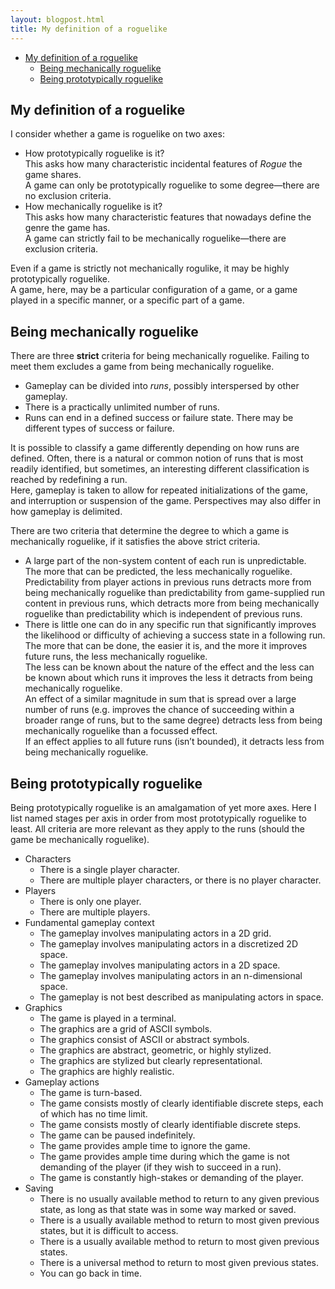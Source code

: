 ```yaml
---
layout: blogpost.html
title: My definition of a roguelike
---
```


<div id="outline">

- [My definition of a roguelike](#my-definition-of-a-roguelike)
  - [Being mechanically roguelike](#being-mechanically-roguelike)
  - [Being prototypically roguelike](#being-prototypically-roguelike)

</div>

<article>

# My definition of a roguelike

I consider whether a game is roguelike on two axes:

- How prototypically roguelike is it?  
  This asks how many characteristic incidental features of _Rogue_ the game shares.  
  A game can only be prototypically roguelike to some degree—there are no exclusion criteria.
- How mechanically roguelike is it?  
  This asks how many characteristic features that nowadays define the genre the game has.  
  A game can strictly fail to be mechanically roguelike—there are exclusion criteria.

Even if a game is strictly not mechanically rogulike, it may be highly prototypically roguelike.  
A game, here, may be a particular configuration of a game, or a game played in a specific manner,
or a specific part of a game.

## Being mechanically roguelike

There are three **strict** criteria for being mechanically roguelike.
Failing to meet them excludes a game from being mechanically roguelike.

- Gameplay can be divided into _runs_, possibly interspersed by other gameplay.
- There is a practically unlimited number of runs.
- Runs can end in a defined success or failure state. There may be different types of success or failure.

It is possible to classify a game differently depending on how runs are defined.
Often, there is a natural or common notion of runs that is most readily identified,
but sometimes, an interesting different classification is reached by redefining a run.  
Here, gameplay is taken to allow for repeated initializations of the game,
and interruption or suspension of the game. Perspectives may also differ in how gameplay
is delimited.

There are two criteria that determine the degree to which a game is mechanically roguelike,
if it satisfies the above strict criteria.

- A large part of the non-system content of each run is unpredictable.  
  The more that can be predicted, the less mechanically roguelike.  
  Predictability from player actions in previous runs detracts more
  from being mechanically roguelike than predictability from game-supplied
  run content in previous runs, which detracts more from being mechanically
  roguelike than predictability which is independent of previous runs.
- There is little one can do in any specific run that significantly improves
  the likelihood or difficulty of achieving a success state in a following run.  
  The more that can be done, the easier it is, and the more it improves future runs,
  the less mechanically roguelike.  
  The less can be known about the nature of the effect and the less can be known about
  which runs it improves the less it detracts from being mechanically roguelike.  
  An effect of a similar magnitude in sum that is spread over a large number of runs
  (e.g. improves the chance of succeeding within a broader range of runs, but to
  the same degree) detracts less from being mechanically roguelike than a focussed effect.  
  If an effect applies to all future runs (isn’t bounded), it detracts less from
  being mechanically roguelike.

## Being prototypically roguelike

Being prototypically roguelike is an amalgamation of yet more axes.
Here I list named stages per axis in order from most prototypically roguelike to least.
All criteria are more relevant as they apply to the runs
(should the game be mechanically roguelike).

- Characters
  - There is a single player character.
  - There are multiple player characters, or there is no player character.
- Players
  - There is only one player.
  - There are multiple players.
- Fundamental gameplay context
  - The gameplay involves manipulating actors in a 2D grid.
  - The gameplay involves manipulating actors in a discretized 2D space.
  - The gameplay involves manipulating actors in a 2D space.
  - The gameplay involves manipulating actors in an n-dimensional space.
  - The gameplay is not best described as manipulating actors in space.
- Graphics
  - The game is played in a terminal.
  - The graphics are a grid of ASCII symbols.
  - The graphics consist of ASCII or abstract symbols.
  - The graphics are abstract, geometric, or highly stylized.
  - The graphics are stylized but clearly representational.
  - The graphics are highly realistic.
- Gameplay actions
  - The game is turn-based.
  - The game consists mostly of clearly identifiable discrete steps,
    each of which has no time limit.
  - The game consists mostly of clearly identifiable discrete steps.
  - The game can be paused indefinitely.
  - The game provides ample time to ignore the game.
  - The game provides ample time during which the game is not demanding of the player
    (if they wish to succeed in a run).
  - The game is constantly high-stakes or demanding of the player.
- Saving
  - There is no usually available method to return to any given previous state,
    as long as that state was in some way marked or saved.
  - There is a usually available method to return to most given previous states,
    but it is difficult to access.
  - There is a usually available method to return to most given previous states.
  - There is a universal method to return to most given previous states.
  - You can go back in time.

</article>
